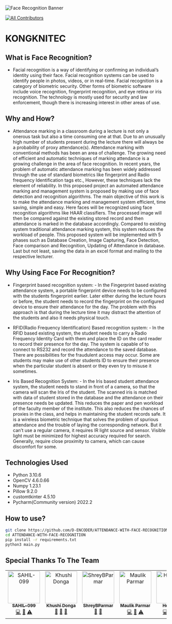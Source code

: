 ![Face Recognition Banner](https://user-images.githubusercontent.com/86153190/184497475-a5e6d0e4-5704-4f01-ad75-e69ea6556744.png)
<!-- ALL-CONTRIBUTORS-BADGE:START - Do not remove or modify this section -->
[![All Contributors](https://img.shields.io/badge/all_contributors-1-orange.svg?style=flat-square)](#contributors-)
<!-- ALL-CONTRIBUTORS-BADGE:END -->
# KONGKNITEC

## What is Face Recognition?
- Facial recognition is a way of identifying or confirming an individual’s identity using their face. Facial recognition systems can be used to identify people in photos, videos, or in real-time. Facial recognition is a category of biometric security. Other forms of biometric software include voice recognition, fingerprint recognition, and eye retina or iris recognition. The technology is mostly used for security and law enforcement, though there is increasing interest in other areas of use.

## Why and How?
- Attendance marking in a classroom during a lecture is not only a onerous task but also a time consuming one at that. Due to an unusually high number of students present during the lecture there will always be a probability of proxy attendance(s). Attendance marking with conventional methods has been an area of challenge. The growing need of efficient and automatic techniques of marking attendance is a growing challenge in the area of face recognition. In recent years, the problem of automatic attendance marking has been widely addressed through the use of standard biometrics like fingerprint and Radio frequency Identification tags etc., However, these techniques lack the element of reliability. In this proposed project an automated attendance marking and management system is proposed by making use of face detection and recognition algorithms. The main objective of this work is to make the attendance marking and management system efficient, time saving, simple and easy. Here faces will be recognized using face recognition algorithms like HAAR classifiers. The processed image will then be compared against the existing stored record and then attendance is marked in the database accordingly. Compared to existing system traditional attendance marking system, this system reduces the workload of people. This proposed system will be implemented with 5 phases such as Database Creation, Image Capturing, Face Detection, Face comparison and Recognition, Updating of Attendance in database. Last but not least, saving the data in an excel format and mailing to the respective lecturer.

## Why Using Face For Recognition?
- Fingerprint based recognition system: - In the Fingerprint based existing attendance system, a portable fingerprint device needs to be configured with the students fingerprint earlier. Later either during the lecture hours or before, the student needs to record the fingerprint on the configured device to ensure their attendance for the day. The problem with this approach is that during the lecture time it may distract the attention of the students and also it needs physical touch.

- RFID(Radio Frequency Identification) Based recognition system: - In the RFID based existing system, the student needs to carry a Radio Frequency Identity Card with them and place the ID on the card reader to record their presence for the day. The system is capable of to connect to RS232 and record the attendance to the saved database. There are possibilities for the fraudulent access may occur. Some are students may make use of other students ID to ensure their presence when the particular student is absent or they even try to misuse it sometimes.

- Iris Based Recognition System: - In the Iris based student attendance system, the student needs to stand in front of a camera, so that the camera will scan the Iris of the student. The scanned iris is matched with data of student stored in the database and the attendance on their presence needs be updated. This reduces the paper and pen workload of the faculty member of the institute. This also reduces the chances of proxies in the class, and helps in maintaining the student records safe. It is a wireless biometric technique that solves the problem of spurious attendance and the trouble of laying the corresponding network. But it can’t use a regular camera, it requires IR light source and sensor. Visible light must be minimized for highest accuracy required for search. Generally, require close proximity to camera, which can cause discomfort for some.

## Technologies Used
- Python 3.10.6
- OpenCV 4.6.0.66
- Numpy 1.23.1
- Pillow 9.2.0
- customtkinter 4.5.10
- Pycharm(Community version) 2022.2

## How to use?
```bash
git clone https://github.com/D-ENCODER/ATTENDANCE-WITH-FACE-RECOGNITION.git
cd ATTENDANCE-WITH-FACE-RECOGNITION
pip install -r requirements.txt
python3 main.py
```

## Special Thanks To The Team
<!-- ALL-CONTRIBUTORS-LIST:START - Do not remove or modify this section -->
<!-- prettier-ignore-start -->
<!-- markdownlint-disable -->
<table>
  <tbody>
    <tr>
      <td align="center" valign="top" width="14.28%"><a href="https://github.com/SAHIL-099"><img src="https://avatars.githubusercontent.com/u/103878012?v=4?s=100" width="100px;" alt="SAHIL-099"/><br /><sub><b>SAHIL-099</b></sub></a><br /><a href="https://github.com/D-ENCODER/KONGKNITEC/commits?author=SAHIL-099" title="Code">💻</a> <a href="https://github.com/D-ENCODER/KONGKNITEC/issues?q=author%3ASAHIL-099" title="Bug reports">🐛</a> <a href="https://github.com/D-ENCODER/KONGKNITEC/commits?author=SAHIL-099" title="Tests">⚠️</a></td>
      <td align="center" valign="top" width="14.28%"><a href="https://github.com/Khushi02Donga"><img src="https://avatars.githubusercontent.com/u/109589042?v=4?s=100" width="100px;" alt="Khushi Donga "/><br /><sub><b>Khushi Donga </b></sub></a><br /><a href="#design-Khushi02Donga" title="Design">🎨</a> <a href="#ideas-Khushi02Donga" title="Ideas, Planning, & Feedback">🤔</a> <a href="https://github.com/D-ENCODER/KONGKNITEC/commits?author=Khushi02Donga" title="Documentation">📖</a></td>
      <td align="center" valign="top" width="14.28%"><a href="https://github.com/ShreyBParmar"><img src="https://avatars.githubusercontent.com/u/103874657?v=4?s=100" width="100px;" alt="ShreyBParmar"/><br /><sub><b>ShreyBParmar</b></sub></a><br /><a href="https://github.com/D-ENCODER/KONGKNITEC/commits?author=ShreyBParmar" title="Documentation">📖</a> <a href="#design-ShreyBParmar" title="Design">🎨</a></td>
      <td align="center" valign="top" width="14.28%"><a href="https://github.com/Maulikatgit"><img src="https://avatars.githubusercontent.com/u/109577079?v=4?s=100" width="100px;" alt="Maulik Parmar"/><br /><sub><b>Maulik Parmar</b></sub></a><br /><a href="https://github.com/D-ENCODER/KONGKNITEC/commits?author=Maulikatgit" title="Code">💻</a> <a href="#data-Maulikatgit" title="Data">🔣</a> <a href="https://github.com/D-ENCODER/KONGKNITEC/commits?author=Maulikatgit" title="Tests">⚠️</a></td>
      <td align="center" valign="top" width="14.28%"><a href="https://het-joshi.web.app/"><img src="https://avatars.githubusercontent.com/u/86153190?v=4?s=100" width="100px;" alt="Het Joshi"/><br /><sub><b>Het Joshi</b></sub></a><br /><a href="https://github.com/D-ENCODER/KONGKNITEC/commits?author=D-ENCODER" title="Code">💻</a> <a href="#research-D-ENCODER" title="Research">🔬</a> <a href="#projectManagement-D-ENCODER" title="Project Management">📆</a> <a href="#ideas-D-ENCODER" title="Ideas, Planning, & Feedback">🤔</a></td>
    </tr>
  </tbody>
</table>

<!-- markdownlint-restore -->
<!-- prettier-ignore-end -->

<!-- ALL-CONTRIBUTORS-LIST:END -->